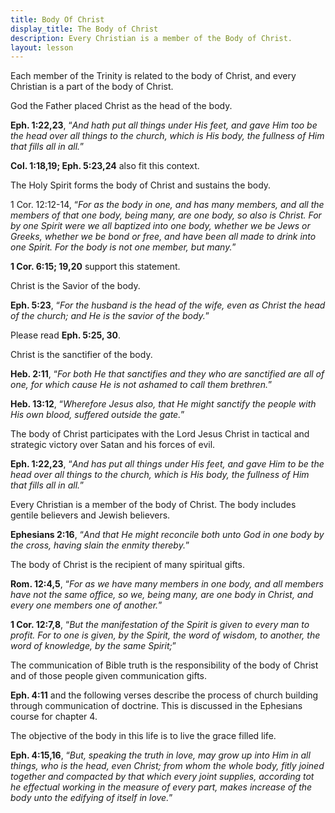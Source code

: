 ```yaml
---
title: Body Of Christ
display_title: The Body of Christ
description: Every Christian is a member of the Body of Christ.
layout: lesson
---
```


Each member of the Trinity is related to the body of Christ, and every Christian is a part of the body of Christ.

God the Father placed Christ as the head of the body.

**Eph. 1:22,23**, “_And hath put all things under His feet, and gave Him too be the head over all things to the church, which is His body, the fullness of Him that fills all in all._”

**Col. 1:18,19; Eph. 5:23,24** also fit this context.

The Holy Spirit forms the body of Christ and sustains the body.

1 Cor. 12:12-14, “_For as the body in one, and has many members, and all the members of that one body, being many, are one body, so also is Christ. For by one Spirit were we all baptized into one body, whether we be Jews or Greeks, whether we be bond or free, and have been all made to drink into one Spirit. For the body is not one member, but many._”

**1 Cor. 6:15; 19,20** support this statement.

Christ is the Savior of the body.

**Eph. 5:23**, “_For the husband is the head of the wife, even as Christ  the head of the church; and He is the savior of the body._”

Please read **Eph. 5:25, 30**.

Christ is the sanctifier of the body.

**Heb. 2:11**, “_For both He that sanctifies and they who are sanctified are all of one, for which cause He is not ashamed to call them brethren._”

**Heb. 13:12**, “_Wherefore Jesus also, that He might sanctify the people with His own blood, suffered outside the gate._”

The body of Christ participates with the Lord Jesus Christ in tactical and strategic victory over Satan and his forces of evil.

**Eph. 1:22,23**, “_And has put all things under His feet, and gave Him to be the head over all things to the church, which is His body, the fullness of Him that fills all in all._”

Every Christian is a member of the body of Christ. The body includes gentile believers and Jewish believers.

**Ephesians 2:16**, “_And that He might reconcile both unto God in one body by the cross, having slain the enmity thereby._”

The body of Christ is the recipient of many spiritual gifts.

**Rom. 12:4,5**, “_For as we have many members in one body, and all members have not the same office, so we, being many, are one body in Christ, and every one members one of another._”

**1 Cor. 12:7,8**, “_But the manifestation of the Spirit is given to every man to profit. For to one is given, by the Spirit, the word of wisdom, to another, the word of knowledge, by the same Spirit;_”

The communication of Bible truth is the responsibility of the body of Christ and of those people given communication gifts.

**Eph. 4:11** and the following verses describe the process of church building through communication of doctrine. This is discussed in the Ephesians course for chapter 4.

The objective of the body in this life is to live the grace filled life.

**Eph. 4:15,16**, “_But, speaking the truth in love, may grow up into Him in all things, who is the head, even Christ; from whom the whole body, fitly joined together and compacted by that which every joint supplies, according tot he effectual working in the measure of every part, makes increase of the body unto the edifying of itself in love._”

